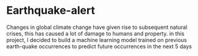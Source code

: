 # Earthquake-alert

Changes in global climate change have given rise to subsequent natural crises, this has caused a lot of damage to humans and property. in this project, I decided to build a machine learning model trained on previous earth-quake occurrences to predict future occurrences in the next 5 days
